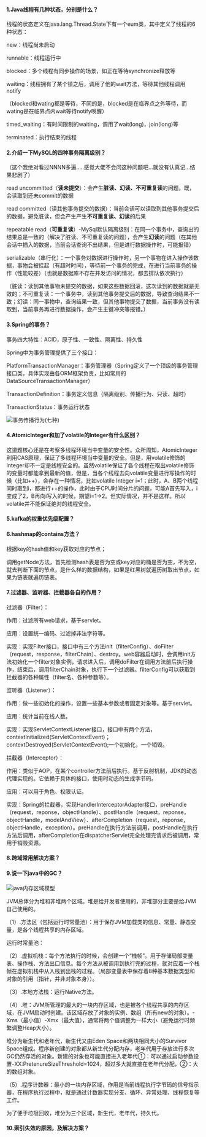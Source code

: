 #### 1.Java线程有几种状态，分别是什么？ 

线程的状态定义在java.lang.Thread.State下有一个eum类，其中定义了线程的6种状态：

new：线程尚未启动

runnable：线程运行中

blocked：多个线程有同步操作的场景，如正在等待synchronize释放等

waiting：线程拥有了某个锁之后，调用了他的wait方法，等待其他线程调用notify

（blocked和wating都是等待，不同的是，blocked是在临界点之外等待，而wating是在临界点内wait等待notify唤醒）

timed_waiting：有时间限制的waiting，调用了wait(long)，join(long)等

terminated：执行结束的线程

#### 2.介绍一下MySQL的四种事务隔离级别？

（这个我绝对看过NNNN多遍.....感觉大佬不会问这种问题吧...就没有认真记...结果悲剧了） 

read uncommitted（**读未提交**）：会产生**脏读、幻读、不可重复读**的问题，既，会读取到还未commit的数据

read committed（读其他事务提交的数据）：当前会话可以读取到其他事务提交后的数据，避免脏读，但会产生产生**不可重复读、幻读**的后果

repeatable read（**可重复读**）-MySql默认隔离级别：在同一个事务中，查询出的结果总是一致的（解决了脏读、不可重复读的问题），会产生**幻读**的问题（在其他会话中插入的数据，当前会话查询不出结果，但是进行数据操作时，可能报错）

serializable（串行化）：一个事务对数据进行操作时，另一个事物在进入操作该数据，事物会被挂起（有超时时间），等待前一个事务的完成，在进行当前事务的操作（性能较差）（也就是数据库不存在并发访问的情况，都去排队依次执行）

（脏读：读到其他事物未提交的数据，如果这些数据回滚，这次读到的数据就是无效的；不可重复读：一个事务中，读到其他事务提交后的数据，导致查询结果不一致；幻读：同一事物中，查询结果一致，但其他事物提交了数据，当前事务没有读取到，当前事务再进行数据操作，会产生主键冲突等报错。）

#### 3.Spring的事务？ 

事务四大特性：ACID，原子性、一致性、隔离性、持久性

Spring中为事务管理提供了三个接口：

PlatformTransactionManager：事务管理器（Spring定义了一个顶级的事务管理接口类，具体实现由各ORM框架负责，比如常用的DataSourceTransactionManager）

TransactionDefinition：事务定义信息（隔离级别、传播行为、只读、超时）

TransactionStatus：事务运行状态

![事务传播行为(七种)](D:\MyGit\java-interview\images\事务传播行为(七种).png)

#### 4.AtomicInteger和加了volatile的Integer有什么区别？ 

这道题核心还是在考察多线程环境当中变量的安全性。众所周知，AtomicInteger利用CAS原理，保证了多线程环境当中变量的安全。但是，用volatile修饰的Integer却不一定是线程安全的。虽然volatile保证了各个线程在取出volatile修饰的变量时都能拿到最新的值，但是，当各个线程去向volatile变量进行写操作的时候（比如++），会存在一种情况，比如volatile Integer i=1；此时，A、B两个线程同时取到i，都进行++的操作，此时由于CPU时间分片的问题，可能A首先写入，i变成了2，B再向i写入的时候，期望i=1->2。但实际情况，并不是这样。所以volatile并不能保证绝对的线程安全。 

#### 5.kafka的权重优先级配置？

#### 6.hashmap的contains方法？

根据key的hash值和key获取对应的节点；

调用getNode方法，首先检测hash表是否为空或key对应的桶是否为空，不为空，就去判断下面的节点，是什么样的数据结构，如果是红黑树就遍历树取出节点，如果为链表就遍历链表。

#### 7.过滤器、监听器、拦截器各自的作用？ 

过滤器（Filter）：

作用：过滤所有web请求，基于servlet。

应用：设置统一编码、过滤掉非法字符等。

实现：实现Filter接口，接口中有三个方法init（filterConfig）、doFilter（request，response，filterChain）、destroy。web容器启动时，会调用init方法初始化一个filter对象实例，请求进入后，调用doFilter在调用方法前后执行操作，结束后，调用filterChain对象，执行下一个过滤器。filterConfig可以获取到拦截器的各种属性（filter名、各种参数等）。

监听器（Listener）：

作用：做一些初始化的操作，设置一些基本参数或者固定对象等。基于servlet。

应用：统计当前在线人数。

实现：实现ServletContextListener接口，接口中有两个方法，contextInitialized(ServletContextEvent)；contextDestroyed(ServletContextEvent);一个初始化，一个销毁。

拦截器（Interceptor）：

作用：类似于AOP，在某个controller方法前后执行。基于反射机制，JDK的动态代理实现的。它依赖于具体的接口，使用时动态的生成字节码。

应用：可以用于角色、权限认证。

实现：Spring的拦截器，实现HandlerInterceptorAdapter接口，preHandle（request，reponse，objectHandle）、postHandle（request，reponse，objectHandle，modelAndView）、afterCompletion（request，reponse，objectHandle，exception）。preHandle在执行方法前调用，postHandle在执行方法后调用，afterCompletion在dispatcherServlet完全处理完请求后被调用，常用于销毁资源。

#### 8.跨域常用解决方案？

#### 9.说一下java中的GC？

![java内存区域模型](D:\MyGit\java-interview\images\java内存区域模型.png)

JVM总体分为堆和非堆两个区域。堆是给开发者使用的，非堆部分主要是给JVM自己使用的。

（1）.方法区（包括运行时常量池）：用于保存JVM加载类的信息、常量、静态变量，是各个线程共享的内存区域。

运行时常量池：

（2）.虚拟机栈：每个方法执行的时候，会创建一个“栈帧”。用于存储局部变量表、操作栈、方法出口信息。每个方法从被调用到执行完的过程，就对应着一个栈帧在虚拟机栈中从入栈到出栈的过程。（局部变量表中保存着8种基本数据类型和对象的引用（指针，并非对象本身））。

（3）.本地方法栈：运行Native方法。

（4）.堆：JVM所管理的最大的一块内存区域，也是被各个线程共享的内存区域，在JVM启动时创建。该区域存放了对象的实例、数组（所有new的对象）。-Xms（最小值）-Xmx（最大值），通常将两个值调整为一样大小（避免运行时频繁调整Heap大小）。

堆分为新生代和老年代，新生代又由Eden Space和两块相同大小的Survivor Space组成。程序新创建的对象都从新生代分配内存，老年代用于存放进行多次GC仍然存活的对象。新建的对象也可能直接进入老年代①：可以通过启动参数设置-XX:PretenureSizeThreshold=1024，超过多大就直接在老年代分配，②：大的数组对象。

（5）.程序计数器：最小的一块内存区域，作用是当前线程执行字节码的信号指示器，在程序执行过程中，就是通过计数器实现分支、循环、异常处理、线程恢复等工作。

为了便于垃圾回收，堆分为三个区域，新生代，老年代，持久代。

#### 10.索引失效的原因，及解决方案？ 